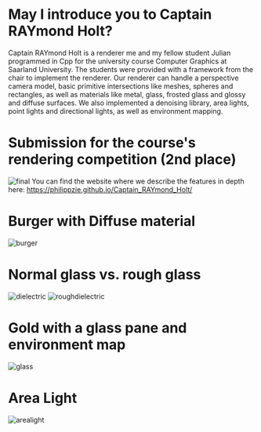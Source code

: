 # May I introduce you to Captain RAYmond Holt?

Captain RAYmond Holt is a renderer me and my fellow student Julian programmed in Cpp for the university course Computer Graphics at Saarland University. The students were provided with a framework from the chair to implement the renderer. Our renderer can handle a perspective camera model, basic primitive intersections like meshes, spheres and rectangles, as well as materials like metal, glass, frosted glass and glossy and diffuse surfaces. We also implemented a denoising library, area lights, point lights and directional lights, as well as environment mapping.

# Submission for the course's rendering competition (2nd place)
![final](https://github.com/PhilippZie/Captain_RAYmond_Holt/assets/126791104/8976ec53-506e-4d50-add0-c4a58d77fdec)
You can find the website where we describe the features in depth here: https://philippzie.github.io/Captain_RAYmond_Holt/

# Burger with Diffuse material
![burger](https://github.com/PhilippZie/Captain_RAYmond_Holt/assets/126791104/07a78758-591d-40c9-ad2b-64a1f3fb5042)

# Normal glass vs. rough glass
![dielectric](https://github.com/PhilippZie/Captain_RAYmond_Holt/assets/126791104/8e184183-5caf-48ae-a585-3108bc5e5881)
![roughdielectric](https://github.com/PhilippZie/Captain_RAYmond_Holt/assets/126791104/a6ed9503-7073-46f3-8e4e-10162a061363)

# Gold with a glass pane and environment map
![glass](https://github.com/PhilippZie/Captain_RAYmond_Holt/assets/126791104/45b60681-b967-4cce-8084-d6901831b243)

# Area Light
![arealight](https://github.com/PhilippZie/Captain_RAYmond_Holt/assets/126791104/fadeda74-33bf-45e0-a8c0-b02f5805915a)
